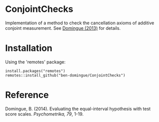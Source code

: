 ConjointChecks
=============

Implementation of a method to check the cancellation axioms of additive conjoint measurement. See [Domingue (2013)](https://doi.org/10.1007/s11336-013-9342-4) for details.

# Installation #

Using the 'remotes' package:

    install.packages("remotes")
    remotes::install_github("ben-domingue/ConjointChecks")

# Reference #

Domingue, B. (2014). Evaluating the equal-interval hypothesis with test score scales. *Psychometrika, 79*, 1-19.
